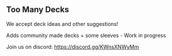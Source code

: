 ## Too Many Decks

We accept deck ideas and other suggestions!

Adds community made decks + some sleeves - Work in progress

Join us on discord: https://discord.gg/KWnsXNWyMm
